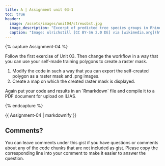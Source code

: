 ```yaml
---
title: A | Assignment unit 03-1
toc: true
header:
  image: /assets/images/unit04/streuobst.jpg
  image_description: "Excerpt of predicted tree species groups in Rhineland-Palatinate"
  caption: "Image: ulrichstill [CC BY-SA 2.0 DE] via [wikimedia.org](https://commons.wikimedia.org/wiki/File:Tuebingen_Streuobstwiese.jpg)"
---
```





{% capture Assignment-04 %}



Follow the first exercise of Unit 03. Then change the workflow in a way that you can use your self-made training polygons to create a raster mask.
1.	Modify the code in such a way that you can export the self-created polygon as a raster mask and .png images.
2.	Create a map on which the created raster mask is displayed.

Again put your code and results in an ´Rmarkdown´ file and compile it to a PDF document for upload on ILIAS.

{% endcapture %}
<div class="notice--success">
  {{ Assignment-04 | markdownify }}
</div>
















## Comments?
You can leave comments under this gist if you have questions or comments about any of the code chunks that are not included as gist. Please copy the corresponding line into your comment to make it easier to answer the question. 



<script src="https://utteranc.es/client.js"
        repo="GeoMOER/geoAI"
        issue-term="GeoAI_2022_unit_04_assignment_4_1"
        theme="github-light"
        crossorigin="anonymous"
        async>
</script>
